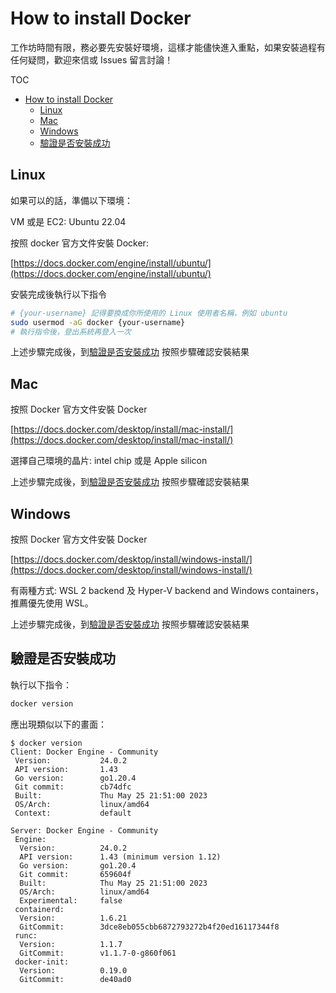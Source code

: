 # How to install Docker

工作坊時間有限，務必要先安裝好環境，這樣才能儘快進入重點，如果安裝過程有任何疑問，歡迎來信或 Issues 留言討論！

TOC

- [How to install Docker](#how-to-install-docker)
  - [Linux](#linux)
  - [Mac](#mac)
  - [Windows](#windows)
  - [驗證是否安裝成功](#驗證是否安裝成功)

## Linux

如果可以的話，準備以下環境：

VM 或是 EC2: Ubuntu 22.04

按照 docker 官方文件安裝 Docker:

[https://docs.docker.com/engine/install/ubuntu/](https://docs.docker.com/engine/install/ubuntu/)

安裝完成後執行以下指令

```bash
# {your-username} 記得要換成你所使用的 Linux 使用者名稱，例如 ubuntu
sudo usermod -aG docker {your-username}
# 執行指令後，登出系統再登入一次
```

上述步驟完成後，到[驗證是否安裝成功](#驗證是否安裝成功) 按照步驟確認安裝結果

## Mac

按照 Docker 官方文件安裝 Docker

[https://docs.docker.com/desktop/install/mac-install/](https://docs.docker.com/desktop/install/mac-install/)

選擇自己環境的晶片: intel chip 或是 Apple silicon

上述步驟完成後，到[驗證是否安裝成功](#驗證是否安裝成功) 按照步驟確認安裝結果

## Windows

按照 Docker 官方文件安裝 Docker

[https://docs.docker.com/desktop/install/windows-install/](https://docs.docker.com/desktop/install/windows-install/)

有兩種方式: WSL 2 backend 及 Hyper-V backend and Windows containers，推薦優先使用 WSL。

上述步驟完成後，到[驗證是否安裝成功](#驗證是否安裝成功) 按照步驟確認安裝結果

## 驗證是否安裝成功

執行以下指令：

```bash
docker version
```

應出現類似以下的畫面：

```
$ docker version
Client: Docker Engine - Community
 Version:           24.0.2
 API version:       1.43
 Go version:        go1.20.4
 Git commit:        cb74dfc
 Built:             Thu May 25 21:51:00 2023
 OS/Arch:           linux/amd64
 Context:           default

Server: Docker Engine - Community
 Engine:
  Version:          24.0.2
  API version:      1.43 (minimum version 1.12)
  Go version:       go1.20.4
  Git commit:       659604f
  Built:            Thu May 25 21:51:00 2023
  OS/Arch:          linux/amd64
  Experimental:     false
 containerd:
  Version:          1.6.21
  GitCommit:        3dce8eb055cbb6872793272b4f20ed16117344f8
 runc:
  Version:          1.1.7
  GitCommit:        v1.1.7-0-g860f061
 docker-init:
  Version:          0.19.0
  GitCommit:        de40ad0
```
